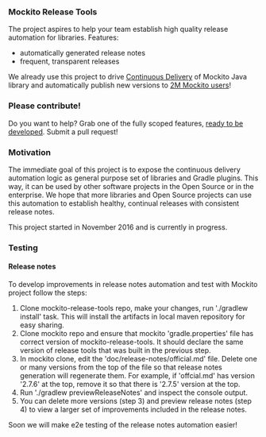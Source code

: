 ### Mockito Release Tools

The project aspires to help your team establish high quality release automation for libraries. Features:
 - automatically generated release notes
 - frequent, transparent releases

We already use this project to drive [Continuous Delivery](https://github.com/mockito/mockito/wiki/Continuous-Delivery-Overview) of Mockito Java library
and automatically publish new versions to
[2M Mockito users](https://github.com/mockito/mockito/wiki/Mockito-Popularity-and-User-Base)!

### Please contribute!

Do you want to help?
Grab one of the fully scoped features, [ready to be developed](https://github.com/mockito/mockito-release-tools/issues?q=is%3Aissue+is%3Aopen+label%3A%22please+contribute%21%22).
Submit a pull request!

### Motivation

The immediate goal of this project is to expose the continuous delivery automation logic as general purpose set of libraries and Gradle plugins.
This way, it can be used by other software projects in the Open Source or in the enterprise.
We hope that more libraries and Open Source projects can use this automation to establish healthy, continual releases with consistent release notes.

This project started in November 2016 and is currently in progress.

### Testing

#### Release notes

To develop improvements in release notes automation and test with Mockito project follow the steps:

1. Clone mockito-release-tools repo, make your changes, run './gradlew install' task.
 This will install the artifacts in local maven repository for easy sharing.
2. Clone mockito repo and ensure that mockito 'gradle.properties' file has correct version of mockito-release-tools.
 It should declare the same version of release tools that was built in the previous step.
3. In mockito clone, edit the 'doc/release-notes/official.md' file.
 Delete one or many versions from the top of the file so that release notes generation will regenerate them.
 For example, if 'offcial.md' has version '2.7.6' at the top, remove it so that there is '2.7.5' version at the top.
4. Run './gradlew previewReleaseNotes' and inspect the console output.
5. You can delete more versions (step 3) and preview release notes (step 4) to view a larger set of improvements included in the release notes.

Soon we will make e2e testing of the release notes automation easier!
